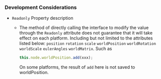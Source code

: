 ### Development Considerations

- `Readonly` Property description

   - The method of directly calling the interface to modify the value through the `Readonly` attribute does not guarantee that it will take effect on each platform. Including but not limited to the attributes listed below: `position` `rotation` `scale` `worldPosition` `worldRotation` `worldScale` `eulerAngles` `worldMatrix`. Such as
        ```typescript
        this.node.worldPosition.add(xxx);
        ```
        On some platforms, the result of `add` here is not saved to worldPosition. 